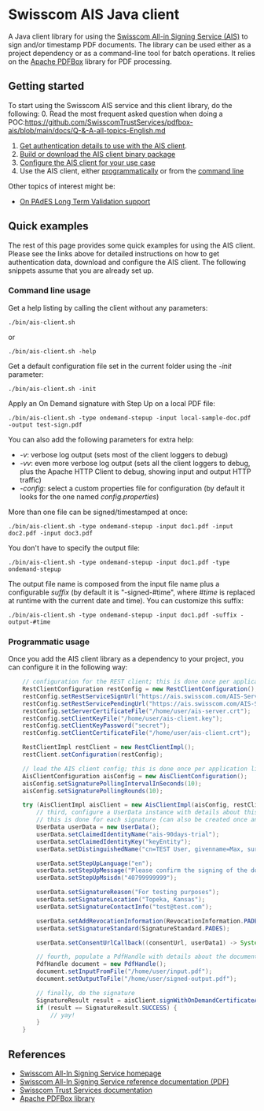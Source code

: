 # Swisscom AIS Java client 

A Java client library for using the [Swisscom All-in Signing Service (AIS)](https://www.swisscom.ch/en/business/enterprise/offer/security/all-in-signing-service.html)
to sign and/or timestamp PDF documents. The library can be used either as a project dependency or as a command-line tool for batch operations. 
It relies on the [Apache PDFBox](https://pdfbox.apache.org/) library for PDF processing.

## Getting started

To start using the Swisscom AIS service and this client library, do the following:
0. Read the most frequent asked question when doing a POC:https://github.com/SwisscomTrustServices/pdfbox-ais/blob/main/docs/Q-&-A-all-topics-English.md
1. [Get authentication details to use with the AIS client](docs/get-authentication-details.md).   
2. [Build or download the AIS client binary package](docs/build-or-download.md)
3. [Configure the AIS client for your use case](docs/configure-the-AIS-client.md)
4. Use the AIS client, either [programmatically](docs/use-the-AIS-client-programmatically.md) or from the [command line](docs/use-the-AIS-client-via-CLI.md)

Other topics of interest might be:
* [On PAdES Long Term Validation support](docs/pades-long-term-validation.md)

## Quick examples

The rest of this page provides some quick examples for using the AIS client. Please see the links
above for detailed instructions on how to get authentication data, download and configure
the AIS client. The following snippets assume that you are already set up.

### Command line usage
Get a help listing by calling the client without any parameters:
```shell
./bin/ais-client.sh
```
or
```shell
./bin/ais-client.sh -help
```
Get a default configuration file set in the current folder using the _-init_ parameter:
```shell
./bin/ais-client.sh -init
```
Apply an On Demand signature with Step Up on a local PDF file:
```shell
./bin/ais-client.sh -type ondemand-stepup -input local-sample-doc.pdf -output test-sign.pdf
```
You can also add the following parameters for extra help:

- _-v_: verbose log output (sets most of the client loggers to debug)
- _-vv_: even more verbose log output (sets all the client loggers to debug, plus the Apache HTTP Client to debug, showing input and output HTTP traffic)
- _-config_: select a custom properties file for configuration (by default it looks for the one named _config.properties_)

More than one file can be signed/timestamped at once:
```shell
./bin/ais-client.sh -type ondemand-stepup -input doc1.pdf -input doc2.pdf -input doc3.pdf
```

You don't have to specify the output file:
```shell
./bin/ais-client.sh -type ondemand-stepup -input doc1.pdf -type ondemand-stepup
```
The output file name is composed from the input file name plus a configurable _suffix_ (by default it is "-signed-#time", where _#time_
is replaced at runtime with the current date and time). You can customize this suffix:
```shell
./bin/ais-client.sh -type ondemand-stepup -input doc1.pdf -suffix -output-#time 
```

### Programmatic usage
Once you add the AIS client library as a dependency to your project, you can configure it in the following way:
```java
    // configuration for the REST client; this is done once per application lifetime
    RestClientConfiguration restConfig = new RestClientConfiguration();
    restConfig.setRestServiceSignUrl("https://ais.swisscom.com/AIS-Server/rs/v1.0/sign");
    restConfig.setRestServicePendingUrl("https://ais.swisscom.com/AIS-Server/rs/v1.0/pending");
    restConfig.setServerCertificateFile("/home/user/ais-server.crt");
    restConfig.setClientKeyFile("/home/user/ais-client.key");
    restConfig.setClientKeyPassword("secret");
    restConfig.setClientCertificateFile("/home/user/ais-client.crt");

    RestClientImpl restClient = new RestClientImpl();
    restClient.setConfiguration(restConfig);

    // load the AIS client config; this is done once per application lifetime
    AisClientConfiguration aisConfig = new AisClientConfiguration();
    aisConfig.setSignaturePollingIntervalInSeconds(10);
    aisConfig.setSignaturePollingRounds(10);

    try (AisClientImpl aisClient = new AisClientImpl(aisConfig, restClient)) {
        // third, configure a UserData instance with details about this signature
        // this is done for each signature (can also be created once and cached on a per-user basis)
        UserData userData = new UserData();
        userData.setClaimedIdentityName("ais-90days-trial");
        userData.setClaimedIdentityKey("keyEntity");
        userData.setDistinguishedName("cn=TEST User, givenname=Max, surname=Maximus, c=US, serialnumber=abcdefabcdefabcdefabcdefabcdef");

        userData.setStepUpLanguage("en");
        userData.setStepUpMessage("Please confirm the signing of the document");
        userData.setStepUpMsisdn("40799999999");

        userData.setSignatureReason("For testing purposes");
        userData.setSignatureLocation("Topeka, Kansas");
        userData.setSignatureContactInfo("test@test.com");

        userData.setAddRevocationInformation(RevocationInformation.PADES);
        userData.setSignatureStandard(SignatureStandard.PADES);

        userData.setConsentUrlCallback((consentUrl, userData1) -> System.out.println("Consent URL: " + consentUrl));

        // fourth, populate a PdfHandle with details about the document to be signed. More than one PdfHandle can be given
        PdfHandle document = new PdfHandle();
        document.setInputFromFile("/home/user/input.pdf");
        document.setOutputToFile("/home/user/signed-output.pdf");

        // finally, do the signature
        SignatureResult result = aisClient.signWithOnDemandCertificateAndStepUp(Collections.singletonList(document), userData);
        if (result == SignatureResult.SUCCESS) {
            // yay!
        }
    }
```

## References

- [Swisscom All-In Signing Service homepage](https://www.swisscom.ch/en/business/enterprise/offer/security/all-in-signing-service.html)
- [Swisscom All-In Signing Service reference documentation (PDF)](http://documents.swisscom.com/product/1000255-Digital_Signing_Service/Documents/Reference_Guide/Reference_Guide-All-in-Signing-Service-en.pdf)
- [Swisscom Trust Services documentation](https://trustservices.swisscom.com/en/downloads/)
- [Apache PDFBox library](https://pdfbox.apache.org/)
